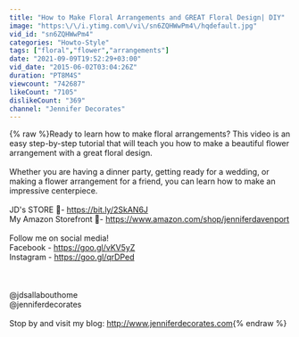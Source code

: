 ```yaml
---
title: "How to Make Floral Arrangements and GREAT Floral Design| DIY"
image: "https:\/\/i.ytimg.com\/vi\/sn6ZQHWwPm4\/hqdefault.jpg"
vid_id: "sn6ZQHWwPm4"
categories: "Howto-Style"
tags: ["floral","flower","arrangements"]
date: "2021-09-09T19:52:29+03:00"
vid_date: "2015-06-02T03:04:26Z"
duration: "PT8M4S"
viewcount: "742687"
likeCount: "7105"
dislikeCount: "369"
channel: "Jennifer Decorates"
---
```

{% raw %}Ready to learn how to make floral arrangements?  This video is an easy step-by-step tutorial that will teach you how to make a beautiful flower arrangement with a great floral design.<br /><br />Whether you are having a dinner party, getting ready for a wedding, or making a flower arrangement for a friend, you can learn how to make an impressive centerpiece.  <br /><br />JD's STORE 🌿- <a rel="nofollow" target="blank" href="https://bit.ly/2SkAN6J">https://bit.ly/2SkAN6J</a><br />My Amazon Storefront 🌿- <a rel="nofollow" target="blank" href="https://www.amazon.com/shop/jenniferdavenport">https://www.amazon.com/shop/jenniferdavenport</a><br /><br />Follow me on social media!<br />Facebook - <a rel="nofollow" target="blank" href="https://goo.gl/vKV5yZ">https://goo.gl/vKV5yZ</a><br />Instagram - <a rel="nofollow" target="blank" href="https://goo.gl/qrDPed">https://goo.gl/qrDPed</a><br /><br /><br /><br />@jdsallabouthome<br />@jenniferdecorates<br /><br />Stop by and visit my blog:  <a rel="nofollow" target="blank" href="http://www.jenniferdecorates.com">http://www.jenniferdecorates.com</a>{% endraw %}
